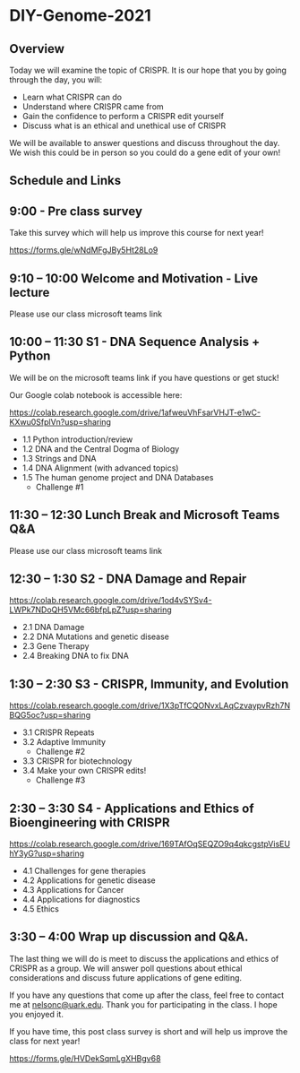 # DIY-Genome-2021
## Overview
Today we will examine the topic of CRISPR. It is our hope that you by going through the day, you will:
* Learn what CRISPR can do
* Understand where CRISPR came from
* Gain the confidence to perform a CRISPR edit yourself
* Discuss what is an ethical and unethical use of CRISPR

We will be available to answer questions and discuss throughout the day. We wish this could be in person so you could do a gene edit of your own!


## Schedule and Links

## 9:00 - Pre class survey
Take this survey which will help us improve this course for next year!

https://forms.gle/wNdMFgJBy5Ht28Lo9

## 9:10 – 10:00 Welcome and Motivation - Live lecture
Please use our class microsoft teams link

  
## 10:00 – 11:30 S1 - DNA Sequence Analysis + Python

We will be on the microsoft teams link if you have questions or get stuck!

Our Google colab notebook is accessible here:

https://colab.research.google.com/drive/1afweuVhFsarVHJT-e1wC-KXwu0SfplVn?usp=sharing

* 1.1 Python introduction/review
* 1.2 DNA and the Central Dogma of Biology
* 1.3 Strings and DNA
* 1.4 DNA Alignment (with advanced topics)
* 1.5 The human genome project and DNA Databases
  * Challenge #1
  

## 11:30 – 12:30 Lunch Break and Microsoft Teams Q&A
Please use our class microsoft teams link
  
## 12:30 – 1:30 S2 - DNA Damage and Repair
https://colab.research.google.com/drive/1od4vSYSv4-LWPk7NDoQH5VMc66bfpLpZ?usp=sharing

* 2.1 DNA Damage
* 2.2 DNA Mutations and genetic disease
* 2.3 Gene Therapy
* 2.4 Breaking DNA to fix DNA
  
## 1:30 – 2:30 S3 - CRISPR, Immunity, and Evolution
https://colab.research.google.com/drive/1X3pTfCQONvxLAqCzvaypvRzh7NBQG5oc?usp=sharing

* 3.1 CRISPR Repeats
* 3.2 Adaptive Immunity
  * Challenge #2 
* 3.3 CRISPR for biotechnology
* 3.4 Make your own CRISPR edits!
  * Challenge #3
  
## 2:30 – 3:30 S4 - Applications and Ethics of Bioengineering with CRISPR
https://colab.research.google.com/drive/169TAfOqSEQZO9q4qkcgstpVisEUhY3yG?usp=sharing

* 4.1 Challenges for gene therapies
* 4.2 Applications for genetic disease
* 4.3 Applications for Cancer
* 4.4 Applications for diagnostics
* 4.5 Ethics
  
## 3:30 – 4:00 Wrap up discussion and Q&A.
The last thing we will do is meet to discuss the applications and ethics of CRISPR as a group. We will answer poll questions about ethical considerations and discuss future applications of gene editing. 

If you have any questions that come up after the class, feel free to contact me at nelsonc@uark.edu. Thank you for participating in the class. I hope you enjoyed it.


If you have time, this post class survey is short and will help us improve the class for next year!

https://forms.gle/HVDekSqmLgXHBgv68
